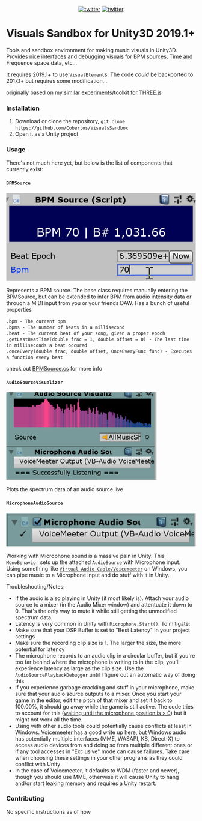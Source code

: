 <p align="center">
    <a href="https://twitter.com/cobertos" target="_blank"><img alt="twitter" src="https://img.shields.io/badge/twitter-%40cobertos-0084b4.svg"></a>
    <a href="https://cobertos.com" target="_blank"><img alt="twitter" src="https://img.shields.io/badge/website-cobertos.com-888888.svg"></a>
</p>

# Visuals Sandbox for Unity3D 2019.1+

Tools and sandbox environment for making music visuals in Unity3D. Provides nice interfaces and debugging visuals for BPM sources, Time and Frequence space data, etc...

It requires 2019.1+ to use `VisualElement`s. The code _could_ be backported to 2017.1+ but requires some modification...

originally based on [my similar experiments/toolkit for THREE.js](https://github.com/Cobertos/MIDI-Experiment)

### Installation

1. Download or clone the repository, `git clone https://github.com/Cobertos/VisualsSandbox`
2. Open it as a Unity project

### Usage

There's not much here yet, but below is the list of components that currently exist:

#### `BPMSource`

![Bpm Source gif](./Media/bpmSource.gif)

Represents a BPM source. The base class requires manually entering the BPMSource, but can be extended to infer BPM from audio intensity data or through a MIDI input from you or your friends DAW. Has a bunch of useful properties

```
.bpm - The current bpm
.bpms - The number of beats in a millisecond
.beat - The current beat of your song, given a proper epoch
.getLastBeatTime(double frac = 1, double offset = 0) - The last time in milliseconds a beat occured
.onceEvery(double frac, double offset, OnceEveryFunc func) - Executes a function every beat
```

check out [BPMSource.cs](./Assets/Scripts/VisualsTools/BPMSource.cs) for more info

#### `AudioSourceVisualizer`

![Audio source visualizer, log spectrum](./Media/audioVisualizer.gif)

Plots the spectrum data of an audio source live.

#### `MicrophoneAudioSource`

![Microphone audio source GUI](./Media/MicrophoneAudioSource.png)

Working with Microphone sound is a massive pain in Unity. This `MonoBehavior` sets up the attached `AudioSource` with Microphone input. Using something like [`Virtual Audio Cable/Voicemeeter`](https://www.vb-audio.com/Cable/index.htm) on Windows, you can pipe music to a Microphone input and do stuff with it in Unity.

Troubleshooting/Notes:

* If the audio is also playing in Unity (it most likely is). Attach your audio source to a mixer (in the Audio Mixer window) and attentuate it down to 0. That's the only way to mute it while still getting the unmodified spectrum data.
* Latency is very common in Unity with `Microphone.Start()`. To mitigate:
 * Make sure that your DSP Buffer is set to "Best Latency" in your project settings
 * Make sure the recording clip size is 1. The larger the size, the more potential for latency
 * The microphone records to an audio clip in a circular buffer, but if you're too far behind where the microphone is writing to in the clip, you'll experience latency as large as the clip size. Use the `AudioSourcePlaybackDebugger` until I figure out an automatic way of doing this
* If you experience garbage crackling and stuff in your microphone, make sure that your audio source outputs to a mixer. Once you start your game in the editor, edit the pitch of that mixer and set it back to 100.00%, it should go away while the game is still active. The code tries to account for this ([waiting until the microphone position is > 0](https://support.unity3d.com/hc/en-us/articles/206485253-How-do-I-get-Unity-to-playback-a-Microphone-input-in-real-time-)) but it might not work all the time.
* Using with other audio tools could potentially cause conflicts at least in Windows. [Voicemeeter](https://forum.vb-audio.com/viewtopic.php?t=87#p474) has a good write up here, but Windows audio has potentially multiple interfaces (MME, WASAPI, KS, Direct-X) to access audio devices from and doing so from multiple different ones or if any tool accesses in "Exclusive" mode can cause failures. Take care when choosing these settings in your other programs as they could conflict with Unity
 * In the case of Voicemeeter, it defaults to WDM (faster and newer), though you should use MME, otherwise it will cause Unity to hang and/or start leaking memory and requires a Unity restart.

### Contributing

No specific instructions as of now